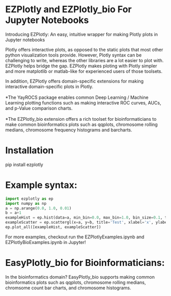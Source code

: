 # EZPlotly and EZPlotly_bio For Jupyter Notebooks
Introducing EZPlotly: An easy, intuitive wrapper for making Plotly plots in Jupyter notebooks

Plotly offers interactive plots, as opposed to the static plots that most other python visualization tools provide. However, Plotly syntax can be challenging to write, whereas the other libraries are a lot easier to plot with. EZPlotly helps bridge the gap. EZPlotly makes ploting with Plotly simpler and more matplotlib or matlab-like for experienced users of those toolsets.

In addition, EZPlotly offers domain-specific extensions for making interactive domain-specific plots in Plotly. <br><br>
*The YayROCS package enables common Deep Learning / Machine Learning plotting functions such as making interactive ROC curves, AUCs, and p-Value comparison charts. <br><br>
*The EZPlotly_bio extension offers a rich toolset for bioinformaticians to make common bioinformatics plots such as qqplots, chromosome rolling medians, chromosome frequency histograms and barcharts. 

# Installation

pip install ezplotly

# Example syntax:

```python
import ezplotly as ep
import numpy as np
a = np.arange(0.0, 1.0, 0.01)
b = a+1
exampleHist = ep.hist(data=a, min_bin=0.0, max_bin=1.0, bin_size=0.1, title='MyHistogram', xlabel='a')
exampleScatter = ep.scattergl(x=a, y=b, title='Test', xlabel='x', ylabel='y')
ep.plot_all([exampleHist, exampleScatter])
```

For more examples, checkout run the EZPlotlyExamples.ipynb and EZPlotlyBioExamples.ipynb in Jupyter!

# EasyPlotly_bio for Bioinformaticians:

In the bioinformatics domain? EasyPlotly_bio supports making common bioinformatics plots such as qqplots, chromosome rolling medians, chromsome count bar charts, and chromosome histograms.